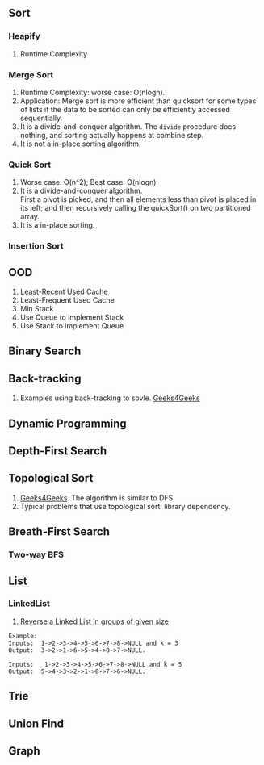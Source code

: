 ## Sort 
### Heapify
1. Runtime Complexity

### Merge Sort
1. Runtime Complexity: worse case: O(nlogn). 
2. Application: Merge sort is more efficient than quicksort for some types of lists if the data to be sorted can only be efficiently accessed sequentially.  
3. It is a divide-and-conquer algorithm. The `divide` procedure does nothing, and sorting actually happens at combine step. 
4. It is not a in-place sorting algorithm. 

### Quick Sort
1. Worse case: O(n^2); Best case: O(nlogn). 
2. It is a divide-and-conquer algorithm.   
First a pivot is picked, and then all elements less than pivot is placed in its left; and then recursively calling the quickSort() on two partitioned array.  
3. It is a in-place sorting. 



### Insertion Sort



## OOD
1. Least-Recent Used Cache
2. Least-Frequent Used Cache
3. Min Stack
4. Use Queue to implement Stack
5. Use Stack to implement Queue

## Binary Search 

## Back-tracking
1. Examples using back-tracking to sovle. [Geeks4Geeks](http://www.geeksforgeeks.org/category/algorithm/backtracking/)

## Dynamic Programming

## Depth-First Search

## Topological Sort 
1. [Geeks4Geeks](http://www.geeksforgeeks.org/topological-sorting/). The algorithm is similar to DFS.  
2. Typical problems that use topological sort: library dependency. 

## Breath-First Search
### Two-way BFS 


## List
### LinkedList
1. [Reverse a Linked List in groups of given size](http://www.geeksforgeeks.org/reverse-a-list-in-groups-of-given-size/)  
```
Example:
Inputs:  1->2->3->4->5->6->7->8->NULL and k = 3 
Output:  3->2->1->6->5->4->8->7->NULL. 

Inputs:   1->2->3->4->5->6->7->8->NULL and k = 5
Output:  5->4->3->2->1->8->7->6->NULL. 
```

## Trie

## Union Find

## Graph






